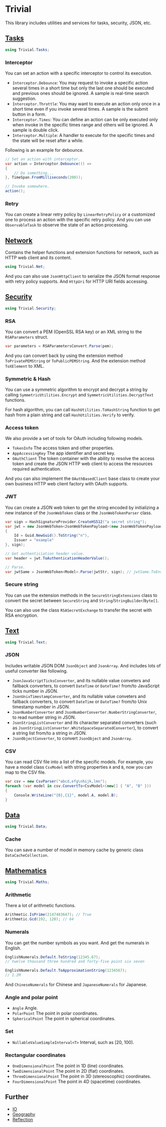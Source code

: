 ﻿# Trivial

This library includes utilities and services for tasks, security, JSON, etc.

## [Tasks](../docs/tasks)

```csharp
using Trivial.Tasks;
```

### Interceptor

You can set an action with a specific interceptor to control its execution.

- `Interceptor.Debounce`:
  You may request to invoke a specific action several times in a short time but only the last one should be executed and previous ones should be ignored.
  A sample is real-time search suggestion.
- `Interceptor.Throttle`:
  You may want to execute an action only once in a short time even if you invoke several times.
  A sample is the submit button in a form.
- `Interceptor.Times`:
  You can define an action can be only executed only when invoke in the specific times range and others will be ignored.
  A sample is double click.
- `Interceptor.Multiple`:
  A handler to execute for the specific times and the state will be reset after a while.

Following is an example for debounce.

```csharp
// Set an action with interceptor.
var action = Interceptor.Debounce(() =>
{
    // Do something...
}, TimeSpan.FromMilliseconds(200));

// Invoke somewhere.
action();
```

### Retry

You can create a linear retry policy by `LinearRetryPolicy` or a customized one to process an action with the specific retry policy.
And you can use `ObservableTask` to observe the state of an action processing.

## [Network](../docs/net)

Contains the helper functions and extension functions for network, such as HTTP web client and its content.

```csharp
using Trivial.Net;
```

And you can also use `JsonHttpClient` to serialize the JSON format response with retry policy supports.
And `HttpUri` for HTTP URI fields accessing.

## [Security](../docs/security)

```csharp
using Trivial.Security;
```

### RSA

You can convert a PEM (OpenSSL RSA key) or an XML string to the `RSAParameters` struct.

```csharp
var parameters = RSAParametersConvert.Parse(pem);
```

And you can convert back by using the extension method `ToPrivatePEMString` or `ToPublicPEMString`.
And the extension method `ToXElement` to XML.

### Symmetric & Hash

You can use a symmetric algorithm to encrypt and decrypt a string by calling `SymmetricUtilities.Encrypt` and `SymmetricUtilities.DecryptText` functions.

For hash algorithm, you can call `HashUtilities.ToHashString` function to get hash from a plain string and call `HashUtilities.Verify` to verify.

### Access token

We also provide a set of tools for OAuth including following models.

- `TokenInfo` The access token and other properties.
- `AppAccessingKey` The app identifier and secret key.
- `OAuthClient` The token container with the ability to resolve the access token and create the JSON HTTP web client to access the resources required authentication.

And you can also implement the `OAuthBasedClient` base class to create your own business HTTP web client factory with OAuth supports.

### JWT

You can create a JSON web token to get the string encoded by initializing a new instance of the `JsonWebToken` class or the `JsonWebTokenParser` class.

```csharp
var sign = HashSignatureProvider.CreateHS512("a secret string");
var jwt = new JsonWebToken<JsonWebTokenPayload>(new JsonWebTokenPayload
{
    Id = Guid.NewGuid().ToString("n"),
    Issuer = "example"
}, sign);

// Get authenticiation header value.
var header = jwt.ToAuthenticationHeaderValue();

// Parse.
var jwtSame = JsonWebToken<Model>.Parse(jwtStr, sign); // jwtSame.ToEncodedString() == header.Parameter
```

### Secure string

You can use the extension methods in the `SecureStringExtensions` class to convert the secret between `SecureString` and `String`/`StringBuilder`/`Byte[]`.

You can also use the class `RSASecretExchange` to transfer the secret with RSA encryption.

## [Text](../docs/text)

```csharp
using Trivial.Text;
```

### JSON

Includes writable JSON DOM `JsonObject` and `JsonArray`.
And includes lots of useful converter like following.

- `JsonJavaScriptTicksConverter`, and its nullable value conveters and fallback converters, to convert `DateTime` or `DateTime?` from/to JavaScript ticks number in JSON.
- `JsonUnixTimestampConverter`, and its nullable value conveters and fallback converters, to convert `DateTime` or `DateTime?` from/to Unix timestamp number in JSON.
- `JsonNumberConverter` and `JsonNumberConverter.NumberStringConverter`, to read number string in JSON.
- `JsonStringListConverter` and its character separated converters (such as `JsonStringListConverter.WhiteSpaceSeparatedConverter`), to convert a string list from/to a string in JSON.
- `JsonObjectConverter`, to convert `JsonObject` and `JsonArray`.

### CSV

You can read CSV file into a list of the specific models.
For example, you have a model class `CsvModel` with string properties `A` and `B`, now you can map to the CSV file.

```csharp
var csv = new CsvParser("abcd,efg\nhijk,lmn");
foreach (var model in csv.ConvertTo<CsvModel>(new[] { "A", "B" }))
{
    Console.WriteLine("{0},{1}", model.A, model.B);
}
```

## [Data](../docs/data)

```csharp
using Trivial.Data;
```

### Cache

You can save a number of model in memory cache by generic class `DataCacheCollection`.

## [Mathematics](../docs/maths)

```csharp
using Trivial.Maths;
```

### Arithmetic

There a lot of arithmetic functions.

```csharp
Arithmetic.IsPrime(2147483647); // True
Arithmetic.Gcd(192, 128); // 64
```

### Numerals

You can get the number symbols as you want. And get the numerals in English.

```csharp
EnglishNumerals.Default.ToString(12345.67);
// twelve thousand three hundred and forty-five point six seven

EnglishNumerals.Default.ToApproximationString(1234567);
// 1.2M
```

And `ChineseNumerals` for Chinese and `JapaneseNumerals` for Japanese.

### Angle and polar point

- `Angle` Angle.
- `PolarPoint` The point in polar coordinates.
- `SphericalPoint` The point in spherical coordinates.

### Set

- `NullableValueSimpleInterval<T>` Interval, such as [20, 100).

### Rectangular coordinates

- `OneDimensionalPoint` The point in 1D (line) coordinates.
- `TwoDimensionalPoint` The point in 2D (flat) coordinates.
- `ThreeDimensionalPoint` The point in 3D (stereoscophic) coordinates.
- `FourDimensionalPoint` The point in 4D (spacetime) coordinates.

## Further

- [IO](../docs/io)
- [Geography](../docs/geo)
- [Reflection](../docs/reflection)
